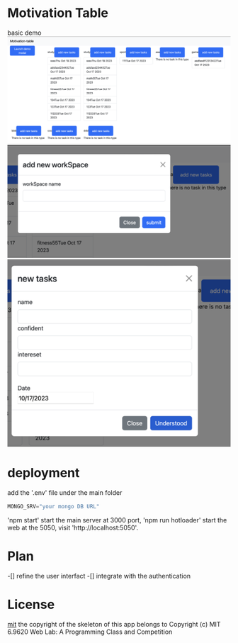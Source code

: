 # Motivation Table
basic demo
![main page](/README_src/main_page.png)
![add new work space](/README_src/add_work_space.png)
![add new tasks](/README_src/add_new_tasks.png)
# deployment
add the '.env' file under the main folder
```ts
MONGO_SRV="your mongo DB URL"
```
'npm start' start the main server at 3000 port, 'npm run hotloader' start the web at the 5050, visit 'http://localhost:5050'. 
# Plan
-[] refine the user interfact
-[] integrate with the authentication
# License
[mit](/LICENSE)
the copyright of the skeleton of this app belongs to
Copyright (c) MIT 6.9620 Web Lab: A Programming Class and Competition
 